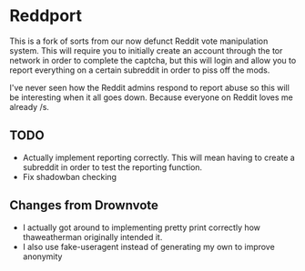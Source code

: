 # Reddport
This is a fork of sorts from our now defunct Reddit vote manipulation system. This will require you to initially create an account through the tor network in order to complete the captcha, but this will login and allow you to report everything on a certain subreddit in order to piss off the mods. 

I've never seen how the Reddit admins respond to report abuse so this will be interesting when it all goes down. Because everyone on Reddit loves me already /s. 

## TODO

- Actually implement reporting correctly. This will mean having to create a subreddit in order to test the reporting function. 
- Fix shadowban checking


## Changes from Drownvote

- I actually got around to implementing pretty print correctly how thaweatherman originally intended it.
- I also use fake-useragent instead of generating my own to improve anonymity
